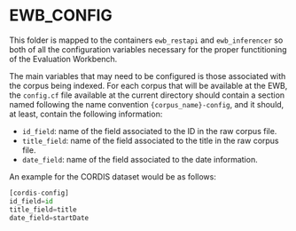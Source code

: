 # EWB_CONFIG

This folder is mapped to the containers `ewb_restapi` and `ewb_inferencer` so both of all the configuration variables necessary for the proper functitioning of the Evaluation Workbench.

The main variables that may need to be configured is those associated with the corpus being indexed. For each corpus that will be available at the EWB, the `config.cf` file available at the current directory should contain a section named following the name convention ``{corpus_name}-config``, and it should, at least, contain the following information:

* ``id_field``: name of the field associated to the ID in the raw corpus file.
* ``title_field``: name of the field associated to the title in the raw corpus file.
* ``date_field``: name of the field associated to the date information.

An example for the CORDIS dataset would be as follows:

```python
[cordis-config]
id_field=id
title_field=title
date_field=startDate
```
